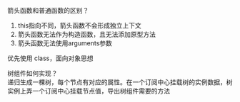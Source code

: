 箭头函数和普通函数的区别？
1. this指向不同，箭头函数不会形成独立上下文
2. 箭头函数无法作为构造函数，且无法添加原型方法
3. 箭头函数无法使用arguments参数

优先使用 class，面向对象思想

树组件如何实现？  
递归生成一棵树，每个节点有对应的属性。在一个订阅中心挂载树的实例数据，树实例上弄一个订阅中心挂载节点值，导出树组件需要的方法